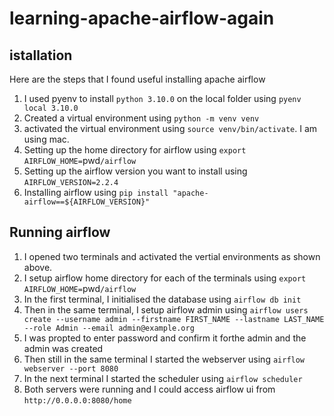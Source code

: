 # learning-apache-airflow-again
## istallation
Here are the steps that I found useful installing apache airflow

1. I used pyenv to install `python 3.10.0` on the local folder using `pyenv local 3.10.0`
2. Created a virtual environment using `python -m venv venv`
3. activated the virtual environment using `source venv/bin/activate`. I am using mac.
4. Setting up the home directory for airflow using `export AIRFLOW_HOME=`pwd`/airflow`
5. Setting up the airflow version you want to install using `AIRFLOW_VERSION=2.2.4`
5. Installing airflow using `pip install "apache-airflow==${AIRFLOW_VERSION}" `

## Running airflow
1. I opened two terminals and activated the vertial environments as shown above.
2. I setup airflow home directory for each of the terminals using `export AIRFLOW_HOME=`pwd`/airflow`
3. In the first terminal, I initialised the database using `airflow db init`
3. Then in the same terminal, I setup airflow admin using 
`airflow users create --username admin --firstname FIRST_NAME --lastname LAST_NAME  --role Admin --email admin@example.org`
4. I was propted to enter password and confirm it forthe admin and the admin was created
5. Then still in the same terminal I started the webserver using `airflow webserver --port 8080`
6. In the next terminal I started the scheduler using `airflow scheduler`
6. Both servers were running and I could access airflow ui from `http://0.0.0.0:8080/home`